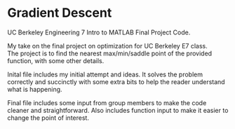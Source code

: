 # Gradient Descent
UC Berkeley Engineering 7 Intro to MATLAB Final Project Code. 

My take on the final project on optimization for UC Berkeley E7 class.  
The project is to find the nearest max/min/saddle point of the provided function, with some other details.

Inital file includes my initial attempt and ideas. It solves the problem correctly and succinctly with some extra bits to help the reader understand what is happening.

Final file includes some input from group members to make the code cleaner and straightforward. Also includes function input to make it easier to change the point of interest.
